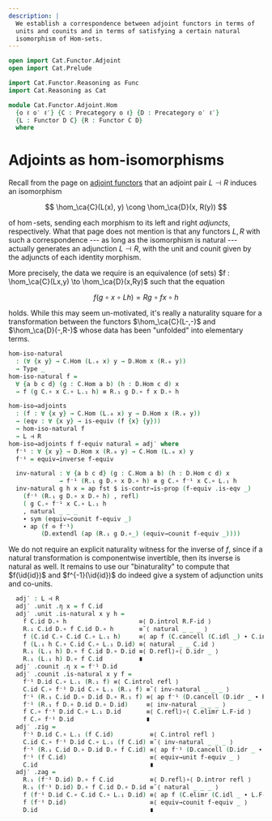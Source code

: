 ```yaml
---
description: |
  We establish a correspondence between adjoint functors in terms of
  units and counits and in terms of satisfying a certain natural
  isomorphism of Hom-sets.
---
```

```agda
open import Cat.Functor.Adjoint
open import Cat.Prelude

import Cat.Functor.Reasoning as Func
import Cat.Reasoning as Cat

module Cat.Functor.Adjoint.Hom
  {o ℓ o′ ℓ′} {C : Precategory o ℓ} {D : Precategory o′ ℓ′}
  {L : Functor D C} {R : Functor C D}
  where
```

<!--
```agda
private
  module C = Cat C
  module D = Cat D
  module L = Func L
  module R = Func R
open _⊣_
open _=>_
```
-->

# Adjoints as hom-isomorphisms

Recall from the page on [adjoint functors] that an adjoint pair $L
\dashv R$ induces an isomorphism

$$
\hom_\ca{C}(L(x), y) \cong \hom_\ca{D}(x, R(y))
$$

of $\hom$-sets, sending each morphism to its left and right _adjuncts_,
respectively. What that page does not mention is that any functors $L,
R$ with such a correspondence --- as long as the isomorphism is natural
--- actually generates an adjunction $L \dashv R$, with the unit and
counit given by the adjuncts of each identity morphism.

[adjoint functors]: Cat.Functor.Adjoint.html

More precisely, the data we require is an equivalence (of sets) $f :
\hom_\ca{C}(Lx,y) \to \hom_\ca{D}(x,Ry)$ such that the equation

$$
f(g \circ x \circ Lh) = Rg \circ fx \circ h
$$

holds. While this may seem un-motivated, it's really a naturality square
for a transformation between the functors $\hom_\ca{C}(L-,-)$ and
$\hom_\ca{D}(-,R-)$ whose data has been "unfolded" into elementary
terms.

```agda
hom-iso-natural
  : (∀ {x y} → C.Hom (L.₀ x) y → D.Hom x (R.₀ y))
  → Type _
hom-iso-natural f =
  ∀ {a b c d} (g : C.Hom a b) (h : D.Hom c d) x
  → f (g C.∘ x C.∘ L.₁ h) ≡ R.₁ g D.∘ f x D.∘ h

hom-iso→adjoints
  : (f : ∀ {x y} → C.Hom (L.₀ x) y → D.Hom x (R.₀ y))
  → (eqv : ∀ {x y} → is-equiv (f {x} {y}))
  → hom-iso-natural f
  → L ⊣ R
hom-iso→adjoints f f-equiv natural = adj′ where
  f⁻¹ : ∀ {x y} → D.Hom x (R.₀ y) → C.Hom (L.₀ x) y
  f⁻¹ = equiv→inverse f-equiv

  inv-natural : ∀ {a b c d} (g : C.Hom a b) (h : D.Hom c d) x
              → f⁻¹ (R.₁ g D.∘ x D.∘ h) ≡ g C.∘ f⁻¹ x C.∘ L.₁ h
  inv-natural g h x = ap fst $ is-contr→is-prop (f-equiv .is-eqv _)
    (f⁻¹ (R.₁ g D.∘ x D.∘ h) , refl)
    ( g C.∘ f⁻¹ x C.∘ L.₁ h
    , natural _ _ _
    ∙ sym (equiv→counit f-equiv _)
    ∙ ap (f ⊙ f⁻¹)
         (D.extendl (ap (R.₁ g D.∘_) (equiv→counit f-equiv _))))
```

We do not require an explicit naturality witness for the inverse of $f$,
since if a natural transformation is componentwise invertible, then its
inverse is natural as well. It remains to use our "binaturality" to
compute that $f(\id{id})$ and $f^{-1}(\id{id})$ do indeed give a system
of adjunction units and co-units.

```agda
  adj′ : L ⊣ R
  adj′ .unit .η x = f C.id
  adj′ .unit .is-natural x y h =
    f C.id D.∘ h                    ≡⟨ D.introl R.F-id ⟩
    R.₁ C.id D.∘ f C.id D.∘ h       ≡˘⟨ natural _ _ _ ⟩
    f (C.id C.∘ C.id C.∘ L.₁ h)     ≡⟨ ap f (C.cancell (C.idl _) ∙ C.intror (C.idl _ ∙ L.F-id)) ⟩
    f (L.₁ h C.∘ C.id C.∘ L.₁ D.id) ≡⟨ natural _ _ C.id ⟩
    R.₁ (L.₁ h) D.∘ f C.id D.∘ D.id ≡⟨ D.refl⟩∘⟨ D.idr _ ⟩
    R.₁ (L.₁ h) D.∘ f C.id          ∎
  adj′ .counit .η x = f⁻¹ D.id
  adj′ .counit .is-natural x y f =
    f⁻¹ D.id C.∘ L.₁ (R.₁ f) ≡⟨ C.introl refl ⟩
    C.id C.∘ f⁻¹ D.id C.∘ L.₁ (R.₁ f) ≡˘⟨ inv-natural _ _ _ ⟩
    f⁻¹ (R.₁ C.id D.∘ D.id D.∘ R.₁ f) ≡⟨ ap f⁻¹ (D.cancell (D.idr _ ∙ R.F-id) ∙ D.intror (D.idl _)) ⟩
    f⁻¹ (R.₁ f D.∘ D.id D.∘ D.id)     ≡⟨ inv-natural _ _ _ ⟩
    f C.∘ f⁻¹ D.id C.∘ L.₁ D.id       ≡⟨ C.refl⟩∘⟨ C.elimr L.F-id ⟩
    f C.∘ f⁻¹ D.id                    ∎
  adj′ .zig =
    f⁻¹ D.id C.∘ L.₁ (f C.id)          ≡⟨ C.introl refl ⟩
    C.id C.∘ f⁻¹ D.id C.∘ L.₁ (f C.id) ≡˘⟨ inv-natural _ _ _ ⟩
    f⁻¹ (R.₁ C.id D.∘ D.id D.∘ f C.id) ≡⟨ ap f⁻¹ (D.cancell (D.idr _ ∙ R.F-id)) ⟩
    f⁻¹ (f C.id)                       ≡⟨ equiv→unit f-equiv _ ⟩
    C.id                               ∎
  adj′ .zag =
    R.₁ (f⁻¹ D.id) D.∘ f C.id          ≡⟨ D.refl⟩∘⟨ D.intror refl ⟩
    R.₁ (f⁻¹ D.id) D.∘ f C.id D.∘ D.id ≡˘⟨ natural _ _ _ ⟩
    f (f⁻¹ D.id C.∘ C.id C.∘ L.₁ D.id) ≡⟨ ap f (C.elimr (C.idl _ ∙ L.F-id)) ⟩
    f (f⁻¹ D.id)                       ≡⟨ equiv→counit f-equiv _ ⟩
    D.id                               ∎

